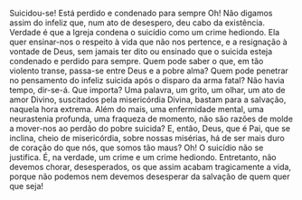 
Suicidou-se! Está perdido e condenado para sempre Oh! Não digamos assim do infeliz que, num ato de desespero, deu cabo da existência. Verdade é que a Igreja condena o suicídio como um crime hediondo. Ela quer ensinar-nos o respeito à vida que não nos pertence, e a resignação à vontade de Deus, sem jamais ter dito ou ensinado que o suicida esteja condenado e perdido para sempre. Quem pode saber o que, em tão violento transe, passa-se entre Deus e a pobre alma? Quem pode penetrar no pensamento do infeliz suicida após o disparo da arma fatal? Não havia tempo, dir-se-á. Que importa? Uma palavra, um grito, um olhar, um ato de amor Divino, suscitados pela misericórdia Divina, bastam para a salvação, naquela hora extrema. Além do mais, uma enfermidade mental, uma neurastenia profunda, uma fraqueza de momento, não são razões de molde a mover-nos ao perdão do pobre suicida? E, então, Deus, que é Pai, que se inclina, cheio de misericórdia, sobre nossas misérias, há de ser mais duro de coração do que nós, que somos tão maus? Oh! O suicídio não se justifica. É, na verdade, um crime e um crime hediondo. Entretanto, não devemos chorar, desesperados, os que assim acabam tragicamente a vida, porque não podemos nem devemos desesperar da salvação de quem quer que seja!


